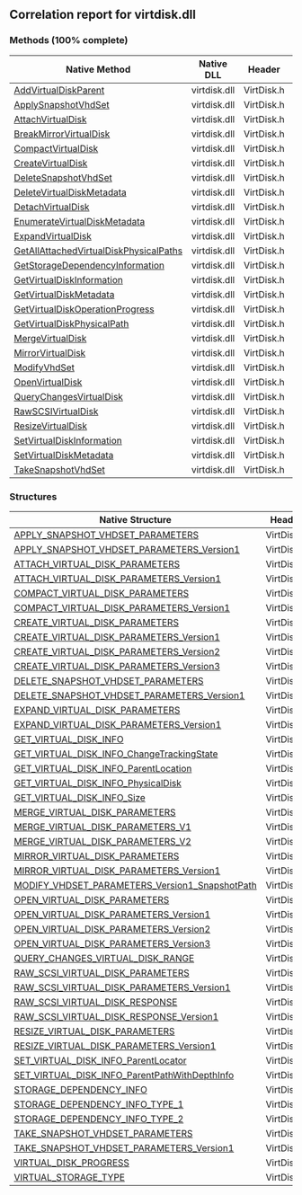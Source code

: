## Correlation report for virtdisk.dll
### Methods (100% complete)
Native Method | Native DLL | Header | Managed Method
---- | ---- | ---- | ----
[AddVirtualDiskParent](https://www.google.com/search?num=5&q=AddVirtualDiskParent+site%3Amsdn.microsoft.com) | virtdisk.dll | VirtDisk.h | Vanara.PInvoke.VirtDisk.AddVirtualDiskParent
[ApplySnapshotVhdSet](https://www.google.com/search?num=5&q=ApplySnapshotVhdSet+site%3Amsdn.microsoft.com) | virtdisk.dll | VirtDisk.h | Vanara.PInvoke.VirtDisk.ApplySnapshotVhdSet
[AttachVirtualDisk](https://www.google.com/search?num=5&q=AttachVirtualDisk+site%3Amsdn.microsoft.com) | virtdisk.dll | VirtDisk.h | Vanara.PInvoke.VirtDisk.AttachVirtualDisk
[BreakMirrorVirtualDisk](https://www.google.com/search?num=5&q=BreakMirrorVirtualDisk+site%3Amsdn.microsoft.com) | virtdisk.dll | VirtDisk.h | Vanara.PInvoke.VirtDisk.BreakMirrorVirtualDisk
[CompactVirtualDisk](https://www.google.com/search?num=5&q=CompactVirtualDisk+site%3Amsdn.microsoft.com) | virtdisk.dll | VirtDisk.h | Vanara.PInvoke.VirtDisk.CompactVirtualDisk
[CreateVirtualDisk](https://www.google.com/search?num=5&q=CreateVirtualDisk+site%3Amsdn.microsoft.com) | virtdisk.dll | VirtDisk.h | Vanara.PInvoke.VirtDisk.CreateVirtualDisk
[DeleteSnapshotVhdSet](https://www.google.com/search?num=5&q=DeleteSnapshotVhdSet+site%3Amsdn.microsoft.com) | virtdisk.dll | VirtDisk.h | Vanara.PInvoke.VirtDisk.DeleteSnapshotVhdSet
[DeleteVirtualDiskMetadata](https://www.google.com/search?num=5&q=DeleteVirtualDiskMetadata+site%3Amsdn.microsoft.com) | virtdisk.dll | VirtDisk.h | Vanara.PInvoke.VirtDisk.DeleteVirtualDiskMetadata
[DetachVirtualDisk](https://www.google.com/search?num=5&q=DetachVirtualDisk+site%3Amsdn.microsoft.com) | virtdisk.dll | VirtDisk.h | Vanara.PInvoke.VirtDisk.DetachVirtualDisk
[EnumerateVirtualDiskMetadata](https://www.google.com/search?num=5&q=EnumerateVirtualDiskMetadata+site%3Amsdn.microsoft.com) | virtdisk.dll | VirtDisk.h | Vanara.PInvoke.VirtDisk.EnumerateVirtualDiskMetadata
[ExpandVirtualDisk](https://www.google.com/search?num=5&q=ExpandVirtualDisk+site%3Amsdn.microsoft.com) | virtdisk.dll | VirtDisk.h | Vanara.PInvoke.VirtDisk.ExpandVirtualDisk
[GetAllAttachedVirtualDiskPhysicalPaths](https://www.google.com/search?num=5&q=GetAllAttachedVirtualDiskPhysicalPaths+site%3Amsdn.microsoft.com) | virtdisk.dll | VirtDisk.h | Vanara.PInvoke.VirtDisk.GetAllAttachedVirtualDiskPhysicalPaths
[GetStorageDependencyInformation](https://www.google.com/search?num=5&q=GetStorageDependencyInformation+site%3Amsdn.microsoft.com) | virtdisk.dll | VirtDisk.h | Vanara.PInvoke.VirtDisk.GetStorageDependencyInformation
[GetVirtualDiskInformation](https://www.google.com/search?num=5&q=GetVirtualDiskInformation+site%3Amsdn.microsoft.com) | virtdisk.dll | VirtDisk.h | Vanara.PInvoke.VirtDisk.GetVirtualDiskInformation
[GetVirtualDiskMetadata](https://www.google.com/search?num=5&q=GetVirtualDiskMetadata+site%3Amsdn.microsoft.com) | virtdisk.dll | VirtDisk.h | Vanara.PInvoke.VirtDisk.GetVirtualDiskMetadata
[GetVirtualDiskOperationProgress](https://www.google.com/search?num=5&q=GetVirtualDiskOperationProgress+site%3Amsdn.microsoft.com) | virtdisk.dll | VirtDisk.h | Vanara.PInvoke.VirtDisk.GetVirtualDiskOperationProgress
[GetVirtualDiskPhysicalPath](https://www.google.com/search?num=5&q=GetVirtualDiskPhysicalPath+site%3Amsdn.microsoft.com) | virtdisk.dll | VirtDisk.h | Vanara.PInvoke.VirtDisk.GetVirtualDiskPhysicalPath
[MergeVirtualDisk](https://www.google.com/search?num=5&q=MergeVirtualDisk+site%3Amsdn.microsoft.com) | virtdisk.dll | VirtDisk.h | Vanara.PInvoke.VirtDisk.MergeVirtualDisk
[MirrorVirtualDisk](https://www.google.com/search?num=5&q=MirrorVirtualDisk+site%3Amsdn.microsoft.com) | virtdisk.dll | VirtDisk.h | Vanara.PInvoke.VirtDisk.MirrorVirtualDisk
[ModifyVhdSet](https://www.google.com/search?num=5&q=ModifyVhdSet+site%3Amsdn.microsoft.com) | virtdisk.dll | VirtDisk.h | Vanara.PInvoke.VirtDisk.ModifyVhdSet
[OpenVirtualDisk](https://www.google.com/search?num=5&q=OpenVirtualDisk+site%3Amsdn.microsoft.com) | virtdisk.dll | VirtDisk.h | Vanara.PInvoke.VirtDisk.OpenVirtualDisk
[QueryChangesVirtualDisk](https://www.google.com/search?num=5&q=QueryChangesVirtualDisk+site%3Amsdn.microsoft.com) | virtdisk.dll | VirtDisk.h | Vanara.PInvoke.VirtDisk.QueryChangesVirtualDisk
[RawSCSIVirtualDisk](https://www.google.com/search?num=5&q=RawSCSIVirtualDisk+site%3Amsdn.microsoft.com) | virtdisk.dll | VirtDisk.h | Vanara.PInvoke.VirtDisk.RawSCSIVirtualDisk
[ResizeVirtualDisk](https://www.google.com/search?num=5&q=ResizeVirtualDisk+site%3Amsdn.microsoft.com) | virtdisk.dll | VirtDisk.h | Vanara.PInvoke.VirtDisk.ResizeVirtualDisk
[SetVirtualDiskInformation](https://www.google.com/search?num=5&q=SetVirtualDiskInformation+site%3Amsdn.microsoft.com) | virtdisk.dll | VirtDisk.h | Vanara.PInvoke.VirtDisk.SetVirtualDiskInformation
[SetVirtualDiskMetadata](https://www.google.com/search?num=5&q=SetVirtualDiskMetadata+site%3Amsdn.microsoft.com) | virtdisk.dll | VirtDisk.h | Vanara.PInvoke.VirtDisk.SetVirtualDiskMetadata
[TakeSnapshotVhdSet](https://www.google.com/search?num=5&q=TakeSnapshotVhdSet+site%3Amsdn.microsoft.com) | virtdisk.dll | VirtDisk.h | Vanara.PInvoke.VirtDisk.TakeSnapshotVhdSet
### Structures
Native Structure | Header | Managed Structure
---- | ---- | ----
[APPLY_SNAPSHOT_VHDSET_PARAMETERS](https://www.google.com/search?num=5&q=APPLY_SNAPSHOT_VHDSET_PARAMETERS+site%3Amsdn.microsoft.com) | VirtDisk.h | Vanara.PInvoke.VirtDisk+APPLY_SNAPSHOT_VHDSET_PARAMETERS
[APPLY_SNAPSHOT_VHDSET_PARAMETERS_Version1](https://www.google.com/search?num=5&q=APPLY_SNAPSHOT_VHDSET_PARAMETERS_Version1+site%3Amsdn.microsoft.com) | VirtDisk.h | Vanara.PInvoke.VirtDisk+APPLY_SNAPSHOT_VHDSET_PARAMETERS_Version1
[ATTACH_VIRTUAL_DISK_PARAMETERS](https://www.google.com/search?num=5&q=ATTACH_VIRTUAL_DISK_PARAMETERS+site%3Amsdn.microsoft.com) | VirtDisk.h | Vanara.PInvoke.VirtDisk+ATTACH_VIRTUAL_DISK_PARAMETERS
[ATTACH_VIRTUAL_DISK_PARAMETERS_Version1](https://www.google.com/search?num=5&q=ATTACH_VIRTUAL_DISK_PARAMETERS_Version1+site%3Amsdn.microsoft.com) | VirtDisk.h | Vanara.PInvoke.VirtDisk+ATTACH_VIRTUAL_DISK_PARAMETERS_Version1
[COMPACT_VIRTUAL_DISK_PARAMETERS](https://www.google.com/search?num=5&q=COMPACT_VIRTUAL_DISK_PARAMETERS+site%3Amsdn.microsoft.com) | VirtDisk.h | Vanara.PInvoke.VirtDisk+COMPACT_VIRTUAL_DISK_PARAMETERS
[COMPACT_VIRTUAL_DISK_PARAMETERS_Version1](https://www.google.com/search?num=5&q=COMPACT_VIRTUAL_DISK_PARAMETERS_Version1+site%3Amsdn.microsoft.com) | VirtDisk.h | Vanara.PInvoke.VirtDisk+COMPACT_VIRTUAL_DISK_PARAMETERS_Version1
[CREATE_VIRTUAL_DISK_PARAMETERS](https://www.google.com/search?num=5&q=CREATE_VIRTUAL_DISK_PARAMETERS+site%3Amsdn.microsoft.com) | VirtDisk.h | Vanara.PInvoke.VirtDisk+CREATE_VIRTUAL_DISK_PARAMETERS
[CREATE_VIRTUAL_DISK_PARAMETERS_Version1](https://www.google.com/search?num=5&q=CREATE_VIRTUAL_DISK_PARAMETERS_Version1+site%3Amsdn.microsoft.com) | VirtDisk.h | Vanara.PInvoke.VirtDisk+CREATE_VIRTUAL_DISK_PARAMETERS_Version1
[CREATE_VIRTUAL_DISK_PARAMETERS_Version2](https://www.google.com/search?num=5&q=CREATE_VIRTUAL_DISK_PARAMETERS_Version2+site%3Amsdn.microsoft.com) | VirtDisk.h | Vanara.PInvoke.VirtDisk+CREATE_VIRTUAL_DISK_PARAMETERS_Version2
[CREATE_VIRTUAL_DISK_PARAMETERS_Version3](https://www.google.com/search?num=5&q=CREATE_VIRTUAL_DISK_PARAMETERS_Version3+site%3Amsdn.microsoft.com) | VirtDisk.h | Vanara.PInvoke.VirtDisk+CREATE_VIRTUAL_DISK_PARAMETERS_Version3
[DELETE_SNAPSHOT_VHDSET_PARAMETERS](https://www.google.com/search?num=5&q=DELETE_SNAPSHOT_VHDSET_PARAMETERS+site%3Amsdn.microsoft.com) | VirtDisk.h | Vanara.PInvoke.VirtDisk+DELETE_SNAPSHOT_VHDSET_PARAMETERS
[DELETE_SNAPSHOT_VHDSET_PARAMETERS_Version1](https://www.google.com/search?num=5&q=DELETE_SNAPSHOT_VHDSET_PARAMETERS_Version1+site%3Amsdn.microsoft.com) | VirtDisk.h | Vanara.PInvoke.VirtDisk+DELETE_SNAPSHOT_VHDSET_PARAMETERS_Version1
[EXPAND_VIRTUAL_DISK_PARAMETERS](https://www.google.com/search?num=5&q=EXPAND_VIRTUAL_DISK_PARAMETERS+site%3Amsdn.microsoft.com) | VirtDisk.h | Vanara.PInvoke.VirtDisk+EXPAND_VIRTUAL_DISK_PARAMETERS
[EXPAND_VIRTUAL_DISK_PARAMETERS_Version1](https://www.google.com/search?num=5&q=EXPAND_VIRTUAL_DISK_PARAMETERS_Version1+site%3Amsdn.microsoft.com) | VirtDisk.h | Vanara.PInvoke.VirtDisk+EXPAND_VIRTUAL_DISK_PARAMETERS_Version1
[GET_VIRTUAL_DISK_INFO](https://www.google.com/search?num=5&q=GET_VIRTUAL_DISK_INFO+site%3Amsdn.microsoft.com) | VirtDisk.h | Vanara.PInvoke.VirtDisk+GET_VIRTUAL_DISK_INFO
[GET_VIRTUAL_DISK_INFO_ChangeTrackingState](https://www.google.com/search?num=5&q=GET_VIRTUAL_DISK_INFO_ChangeTrackingState+site%3Amsdn.microsoft.com) | VirtDisk.h | Vanara.PInvoke.VirtDisk+GET_VIRTUAL_DISK_INFO_ChangeTrackingState
[GET_VIRTUAL_DISK_INFO_ParentLocation](https://www.google.com/search?num=5&q=GET_VIRTUAL_DISK_INFO_ParentLocation+site%3Amsdn.microsoft.com) | VirtDisk.h | Vanara.PInvoke.VirtDisk+GET_VIRTUAL_DISK_INFO_ParentLocation
[GET_VIRTUAL_DISK_INFO_PhysicalDisk](https://www.google.com/search?num=5&q=GET_VIRTUAL_DISK_INFO_PhysicalDisk+site%3Amsdn.microsoft.com) | VirtDisk.h | Vanara.PInvoke.VirtDisk+GET_VIRTUAL_DISK_INFO_PhysicalDisk
[GET_VIRTUAL_DISK_INFO_Size](https://www.google.com/search?num=5&q=GET_VIRTUAL_DISK_INFO_Size+site%3Amsdn.microsoft.com) | VirtDisk.h | Vanara.PInvoke.VirtDisk+GET_VIRTUAL_DISK_INFO_Size
[MERGE_VIRTUAL_DISK_PARAMETERS](https://www.google.com/search?num=5&q=MERGE_VIRTUAL_DISK_PARAMETERS+site%3Amsdn.microsoft.com) | VirtDisk.h | Vanara.PInvoke.VirtDisk+MERGE_VIRTUAL_DISK_PARAMETERS
[MERGE_VIRTUAL_DISK_PARAMETERS_V1](https://www.google.com/search?num=5&q=MERGE_VIRTUAL_DISK_PARAMETERS_V1+site%3Amsdn.microsoft.com) | VirtDisk.h | Vanara.PInvoke.VirtDisk+MERGE_VIRTUAL_DISK_PARAMETERS_V1
[MERGE_VIRTUAL_DISK_PARAMETERS_V2](https://www.google.com/search?num=5&q=MERGE_VIRTUAL_DISK_PARAMETERS_V2+site%3Amsdn.microsoft.com) | VirtDisk.h | Vanara.PInvoke.VirtDisk+MERGE_VIRTUAL_DISK_PARAMETERS_V2
[MIRROR_VIRTUAL_DISK_PARAMETERS](https://www.google.com/search?num=5&q=MIRROR_VIRTUAL_DISK_PARAMETERS+site%3Amsdn.microsoft.com) | VirtDisk.h | Vanara.PInvoke.VirtDisk+MIRROR_VIRTUAL_DISK_PARAMETERS
[MIRROR_VIRTUAL_DISK_PARAMETERS_Version1](https://www.google.com/search?num=5&q=MIRROR_VIRTUAL_DISK_PARAMETERS_Version1+site%3Amsdn.microsoft.com) | VirtDisk.h | Vanara.PInvoke.VirtDisk+MIRROR_VIRTUAL_DISK_PARAMETERS_Version1
[MODIFY_VHDSET_PARAMETERS_Version1_SnapshotPath](https://www.google.com/search?num=5&q=MODIFY_VHDSET_PARAMETERS_Version1_SnapshotPath+site%3Amsdn.microsoft.com) | VirtDisk.h | Vanara.PInvoke.VirtDisk+MODIFY_VHDSET_PARAMETERS_Version1_SnapshotPath
[OPEN_VIRTUAL_DISK_PARAMETERS](https://www.google.com/search?num=5&q=OPEN_VIRTUAL_DISK_PARAMETERS+site%3Amsdn.microsoft.com) | VirtDisk.h | Vanara.PInvoke.VirtDisk+OPEN_VIRTUAL_DISK_PARAMETERS
[OPEN_VIRTUAL_DISK_PARAMETERS_Version1](https://www.google.com/search?num=5&q=OPEN_VIRTUAL_DISK_PARAMETERS_Version1+site%3Amsdn.microsoft.com) | VirtDisk.h | Vanara.PInvoke.VirtDisk+OPEN_VIRTUAL_DISK_PARAMETERS_Version1
[OPEN_VIRTUAL_DISK_PARAMETERS_Version2](https://www.google.com/search?num=5&q=OPEN_VIRTUAL_DISK_PARAMETERS_Version2+site%3Amsdn.microsoft.com) | VirtDisk.h | Vanara.PInvoke.VirtDisk+OPEN_VIRTUAL_DISK_PARAMETERS_Version2
[OPEN_VIRTUAL_DISK_PARAMETERS_Version3](https://www.google.com/search?num=5&q=OPEN_VIRTUAL_DISK_PARAMETERS_Version3+site%3Amsdn.microsoft.com) | VirtDisk.h | Vanara.PInvoke.VirtDisk+OPEN_VIRTUAL_DISK_PARAMETERS_Version3
[QUERY_CHANGES_VIRTUAL_DISK_RANGE](https://www.google.com/search?num=5&q=QUERY_CHANGES_VIRTUAL_DISK_RANGE+site%3Amsdn.microsoft.com) | VirtDisk.h | Vanara.PInvoke.VirtDisk+QUERY_CHANGES_VIRTUAL_DISK_RANGE
[RAW_SCSI_VIRTUAL_DISK_PARAMETERS](https://www.google.com/search?num=5&q=RAW_SCSI_VIRTUAL_DISK_PARAMETERS+site%3Amsdn.microsoft.com) | VirtDisk.h | Vanara.PInvoke.VirtDisk+RAW_SCSI_VIRTUAL_DISK_PARAMETERS
[RAW_SCSI_VIRTUAL_DISK_PARAMETERS_Version1](https://www.google.com/search?num=5&q=RAW_SCSI_VIRTUAL_DISK_PARAMETERS_Version1+site%3Amsdn.microsoft.com) | VirtDisk.h | Vanara.PInvoke.VirtDisk+RAW_SCSI_VIRTUAL_DISK_PARAMETERS_Version1
[RAW_SCSI_VIRTUAL_DISK_RESPONSE](https://www.google.com/search?num=5&q=RAW_SCSI_VIRTUAL_DISK_RESPONSE+site%3Amsdn.microsoft.com) | VirtDisk.h | Vanara.PInvoke.VirtDisk+RAW_SCSI_VIRTUAL_DISK_RESPONSE
[RAW_SCSI_VIRTUAL_DISK_RESPONSE_Version1](https://www.google.com/search?num=5&q=RAW_SCSI_VIRTUAL_DISK_RESPONSE_Version1+site%3Amsdn.microsoft.com) | VirtDisk.h | Vanara.PInvoke.VirtDisk+RAW_SCSI_VIRTUAL_DISK_RESPONSE_Version1
[RESIZE_VIRTUAL_DISK_PARAMETERS](https://www.google.com/search?num=5&q=RESIZE_VIRTUAL_DISK_PARAMETERS+site%3Amsdn.microsoft.com) | VirtDisk.h | Vanara.PInvoke.VirtDisk+RESIZE_VIRTUAL_DISK_PARAMETERS
[RESIZE_VIRTUAL_DISK_PARAMETERS_Version1](https://www.google.com/search?num=5&q=RESIZE_VIRTUAL_DISK_PARAMETERS_Version1+site%3Amsdn.microsoft.com) | VirtDisk.h | Vanara.PInvoke.VirtDisk+RESIZE_VIRTUAL_DISK_PARAMETERS_Version1
[SET_VIRTUAL_DISK_INFO_ParentLocator](https://www.google.com/search?num=5&q=SET_VIRTUAL_DISK_INFO_ParentLocator+site%3Amsdn.microsoft.com) | VirtDisk.h | Vanara.PInvoke.VirtDisk+SET_VIRTUAL_DISK_INFO_ParentLocator
[SET_VIRTUAL_DISK_INFO_ParentPathWithDepthInfo](https://www.google.com/search?num=5&q=SET_VIRTUAL_DISK_INFO_ParentPathWithDepthInfo+site%3Amsdn.microsoft.com) | VirtDisk.h | Vanara.PInvoke.VirtDisk+SET_VIRTUAL_DISK_INFO_ParentPathWithDepthInfo
[STORAGE_DEPENDENCY_INFO](https://www.google.com/search?num=5&q=STORAGE_DEPENDENCY_INFO+site%3Amsdn.microsoft.com) | VirtDisk.h | Vanara.PInvoke.VirtDisk+STORAGE_DEPENDENCY_INFO
[STORAGE_DEPENDENCY_INFO_TYPE_1](https://www.google.com/search?num=5&q=STORAGE_DEPENDENCY_INFO_TYPE_1+site%3Amsdn.microsoft.com) | VirtDisk.h | Vanara.PInvoke.VirtDisk+STORAGE_DEPENDENCY_INFO_TYPE_1
[STORAGE_DEPENDENCY_INFO_TYPE_2](https://www.google.com/search?num=5&q=STORAGE_DEPENDENCY_INFO_TYPE_2+site%3Amsdn.microsoft.com) | VirtDisk.h | Vanara.PInvoke.VirtDisk+STORAGE_DEPENDENCY_INFO_TYPE_2
[TAKE_SNAPSHOT_VHDSET_PARAMETERS](https://www.google.com/search?num=5&q=TAKE_SNAPSHOT_VHDSET_PARAMETERS+site%3Amsdn.microsoft.com) | VirtDisk.h | Vanara.PInvoke.VirtDisk+TAKE_SNAPSHOT_VHDSET_PARAMETERS
[TAKE_SNAPSHOT_VHDSET_PARAMETERS_Version1](https://www.google.com/search?num=5&q=TAKE_SNAPSHOT_VHDSET_PARAMETERS_Version1+site%3Amsdn.microsoft.com) | VirtDisk.h | Vanara.PInvoke.VirtDisk+TAKE_SNAPSHOT_VHDSET_PARAMETERS_Version1
[VIRTUAL_DISK_PROGRESS](https://www.google.com/search?num=5&q=VIRTUAL_DISK_PROGRESS+site%3Amsdn.microsoft.com) | VirtDisk.h | Vanara.PInvoke.VirtDisk+VIRTUAL_DISK_PROGRESS
[VIRTUAL_STORAGE_TYPE](https://www.google.com/search?num=5&q=VIRTUAL_STORAGE_TYPE+site%3Amsdn.microsoft.com) | VirtDisk.h | Vanara.PInvoke.VirtDisk+VIRTUAL_STORAGE_TYPE
